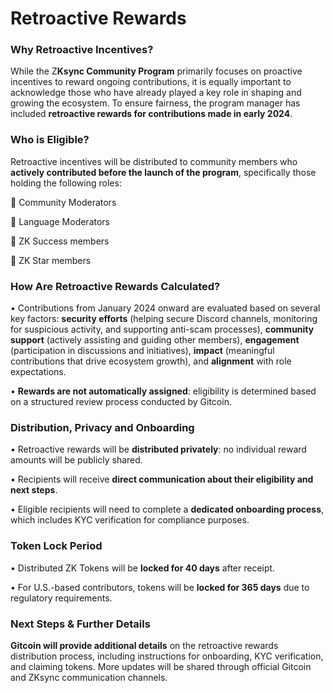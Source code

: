 # Retroactive Rewards

### Why Retroactive Incentives?

While the Z**Ksync Community Program** primarily focuses on proactive incentives to reward ongoing contributions, it is equally important to acknowledge those who have already played a key role in shaping and growing the ecosystem. To ensure fairness, the program manager has included **retroactive rewards for contributions made in early 2024**.

### Who is Eligible?

Retroactive incentives will be distributed to community members who **actively contributed before the launch of the program**, specifically those holding the following roles:

🔹 Community Moderators

🔹 Language Moderators

🔹 ZK Success members

🔹 ZK Star members

### How Are Retroactive Rewards Calculated?

• Contributions from January 2024 onward are evaluated based on several key factors: **security efforts** (helping secure Discord channels, monitoring for suspicious activity, and supporting anti-scam processes), **community support** (actively assisting and guiding other members), **engagement** (participation in discussions and initiatives), **impact** (meaningful contributions that drive ecosystem growth), and **alignment** with role expectations.

• **Rewards are not automatically assigned**: eligibility is determined based on a structured review process conducted by Gitcoin.

### Distribution, Privacy and Onboarding

• Retroactive rewards will be **distributed privately**: no individual reward amounts will be publicly shared.

• Recipients will receive **direct communication about their eligibility and next steps**.

• Eligible recipients will need to complete a **dedicated onboarding process**, which includes KYC verification for compliance purposes.

### Token Lock Period

• Distributed ZK Tokens will be **locked for 40 days** after receipt.

• For U.S.-based contributors, tokens will be **locked for 365 days** due to regulatory requirements.

### Next Steps & Further Details

**Gitcoin will provide additional details** on the retroactive rewards distribution process, including instructions for onboarding, KYC verification, and claiming tokens. More updates will be shared through official Gitcoin and ZKsync communication channels.
